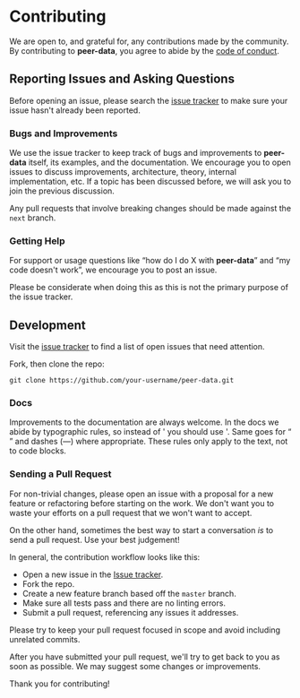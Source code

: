 # Contributing

We are open to, and grateful for, any contributions made by the community. By contributing to **peer-data**, you agree to abide by the [code of conduct](https://github.com/vardius/peer-data/blob/master/CODE_OF_CONDUCT.md).

## Reporting Issues and Asking Questions

Before opening an issue, please search the [issue tracker](https://github.com/vardius/peer-data/issues) to make sure your issue hasn't already been reported.

### Bugs and Improvements

We use the issue tracker to keep track of bugs and improvements to **peer-data** itself, its examples, and the documentation. We encourage you to open issues to discuss improvements, architecture, theory, internal implementation, etc. If a topic has been discussed before, we will ask you to join the previous discussion.

Any pull requests that involve breaking changes should be made against the `next` branch.

### Getting Help

For support or usage questions like “how do I do X with **peer-data**” and “my code doesn't work”, we encourage you to post an issue.

Please be considerate when doing this as this is not the primary purpose of the issue tracker.

## Development

Visit the [issue tracker](https://github.com/vardius/peer-data/issues) to find a list of open issues that need attention.

Fork, then clone the repo:

```
git clone https://github.com/your-username/peer-data.git
```

### Docs

Improvements to the documentation are always welcome. In the docs we abide by typographic rules, so instead of ' you should use '. Same goes for “ ” and dashes (—) where appropriate. These rules only apply to the text, not to code blocks.

### Sending a Pull Request

For non-trivial changes, please open an issue with a proposal for a new feature or refactoring before starting on the work. We don't want you to waste your efforts on a pull request that we won't want to accept.

On the other hand, sometimes the best way to start a conversation *is* to send a pull request. Use your best judgement!

In general, the contribution workflow looks like this:

* Open a new issue in the [Issue tracker](https://github.com/vardius/peer-data/issues).
* Fork the repo.
* Create a new feature branch based off the `master` branch.
* Make sure all tests pass and there are no linting errors.
* Submit a pull request, referencing any issues it addresses.

Please try to keep your pull request focused in scope and avoid including unrelated commits.

After you have submitted your pull request, we'll try to get back to you as soon as possible. We may suggest some changes or improvements.

Thank you for contributing!

